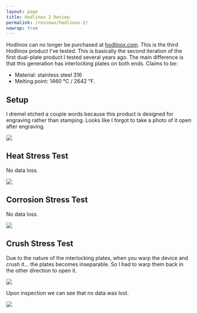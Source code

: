 ```yaml
---
layout: page
title: Hodlinox 2 Review
permalink: /reviews/hodlinox-2/
nowrap: true
---
```

Hodlinox can no longer be purchased at <a href="https://hodlinox.com/">hodlinox.com</a>. This is the third Hodlinox product I've tested. This is basically the second iteration of the first dual-plate product I tested several years ago. The main difference is that this generation has interlocking plates on both ends. Claims to be:
<ul>
	<li>Material: stainless steel 316</li>
	<li>Melting point: 1460 ℃ / 2642 ℉.</li>
</ul>

## Setup

I dremel etched a couple words because this product is designed for engraving rather than stamping. Looks like I forgot to take a photo of it open after engraving.

<img src="../../img/devices/hodlinox_2_new.jpeg" />

## Heat Stress Test

No data loss.

<img src="../../img/devices/hodlinox_2_heat.jpeg" />

## Corrosion Stress Test

No data loss.

<img src="../../img/devices/hodlinox_2_acid.jpeg" />

## Crush Stress Test

Due to the nature of the interlocking plates, when you warp the device and crush it... the plates becomes inseparable. So I had to warp them back in the other direction to open it.

<img src="../../img/devices/hodlinox_2_crush_1.jpeg" />

Upon inspection we can see that no data was lost.

<img src="../../img/devices/hodlinox_2_crush_2.jpeg" />
